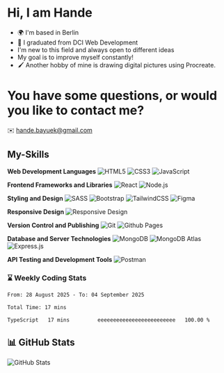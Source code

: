 
# Hi, I am Hande

- 🌍 I'm based in Berlin
- 🌱 I graduated from DCI Web Development
- I'm new to this field and always open to different ideas
- My goal is to improve myself constantly!
- 🖌️ Another hobby of mine is drawing digital pictures using Procreate.


# You have some questions, or would you like to contact me?
✉️ [hande.bayuek@gmail.com](mailto:hande.bayuek@gmail.com)

  

## My-Skills

**Web Development Languages**
![HTML5](https://img.shields.io/badge/html5-%23E34F26.svg?style=for-the-badge&logo=html5&logoColor=white)
![CSS3](https://img.shields.io/badge/css3-%231572B6.svg?style=for-the-badge&logo=css3&logoColor=white)
![JavaScript](https://img.shields.io/badge/javascript-%23323330.svg?style=for-the-badge&logo=javascript&logoColor=%23F7DF1E) 

**Frontend Frameworks and Libraries**
![React](https://img.shields.io/badge/react-%2320232a.svg?style=for-the-badge&logo=react&logoColor=%2361DAFB)
![Node.js](https://img.shields.io/badge/node.js-%23339933.svg?style=for-the-badge&logo=node.js&logoColor=%FFFFFF)

**Styling and Design**
![SASS](https://img.shields.io/badge/SASS-hotpink.svg?style=for-the-badge&logo=SASS&logoColor=white)
![Bootstrap](https://img.shields.io/badge/bootstrap-%238511FA.svg?style=for-the-badge&logo=bootstrap&logoColor=white) 
![TailwindCSS](https://img.shields.io/badge/tailwindcss-%2338B2AC.svg?style=for-the-badge&logo=tailwind-css&logoColor=white)
![Figma](https://img.shields.io/badge/figma-%23F24E1E.svg?style=for-the-badge&logo=figma&logoColor=white)

**Responsive Design**
![Responsive Design](https://img.shields.io/badge/Responsive%20Design-%2304C38E.svg?style=for-the-badge&logo=responsive&logoColor=white) 

**Version Control and Publishing**
![Git](https://img.shields.io/badge/git-%23F05032.svg?style=for-the-badge&logo=git&logoColor=white)
![Github Pages](https://img.shields.io/badge/github%20pages-121013?style=for-the-badge&logo=github&logoColor=white) 

**Database and Server Technologies**
![MongoDB](https://img.shields.io/badge/mongodb-%2347A248.svg?style=for-the-badge&logo=mongodb&logoColor=white)
![MongoDB Atlas](https://img.shields.io/badge/MongoDB%20Atlas-47A248?style=for-the-badge&logo=mongodb&logoColor=white)
![Express.js](https://img.shields.io/badge/express.js-%23404d59.svg?style=for-the-badge&logo=express&logoColor=%2361DAFB)

**API Testing and Development Tools**
![Postman](https://img.shields.io/badge/Postman-FF6C37?style=for-the-badge&logo=postman&logoColor=white)

### ⌛ Weekly Coding Stats

<!--START_SECTION:waka-->

```txt
From: 28 August 2025 - To: 04 September 2025

Total Time: 17 mins

TypeScript   17 mins         eeeeeeeeeeeeeeeeeeeeeeeee   100.00 %
```

<!--END_SECTION:waka-->
## 📊 GitHub Stats

![GitHub Stats](https://github-readme-stats.vercel.app/api?username=handebayuek&show_icons=true&theme=dark)

